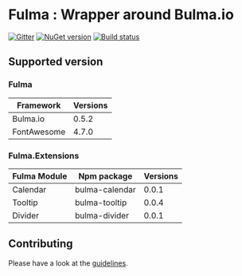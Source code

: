 # Fulma : Wrapper around Bulma.io

[![Gitter](https://badges.gitter.im/gitterHQ/gitter.svg)](https://gitter.im/fable-compiler/Fable)
[![NuGet version](https://badge.fury.io/nu/Fulma.svg)](https://badge.fury.io/nu/Fulma)
[![Build status](https://ci.appveyor.com/api/projects/status/aund4l7ucumt1dw0/branch/master?svg=true)](https://ci.appveyor.com/project/MangelMaxime/fable-elmish-bulma/branch/master)


## Supported version

### Fulma

| Framework | Versions |
|---|---|
| Bulma.io | 0.5.2 |
| FontAwesome | 4.7.0 |

### Fulma.Extensions

| Fulma Module | Npm package | Versions |
|---|---|---|
| Calendar | bulma-calendar | 0.0.1 |
| Tooltip | bulma-tooltip | 0.0.4 |
| Divider | bulma-divider | 0.0.1 |


Contributing
------
Please have a look at the [guidelines](https://github.com/fable-elmish/elmish/blob/master/.github/CONTRIBUTING.md).
